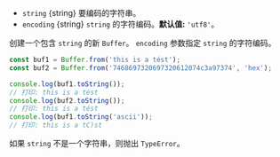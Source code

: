 <!-- YAML
added: v5.10.0
-->

* `string` {string} 要编码的字符串。
* `encoding` {string} `string` 的字符编码。**默认值:** `'utf8'`。

创建一个包含 `string` 的新 `Buffer`。
`encoding` 参数指定 `string` 的字符编码。

```js
const buf1 = Buffer.from('this is a tést');
const buf2 = Buffer.from('7468697320697320612074c3a97374', 'hex');

console.log(buf1.toString());
// 打印: this is a tést
console.log(buf2.toString());
// 打印: this is a tést
console.log(buf1.toString('ascii'));
// 打印: this is a tC)st
```

如果 `string` 不是一个字符串，则抛出 `TypeError`。

